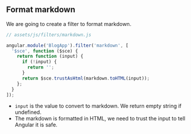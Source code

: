## Format markdown

We are going to create a filter to format markdown.

```js
// assets/js/filters/markdown.js

angular.module('BlogApp').filter('markdown', [
  '$sce', function ($sce) {
    return function (input) {
      if (!input) {
        return '';
      }
      return $sce.trustAsHtml(markdown.toHTML(input));
    };
  }
]);
```

* `input` is the value to convert to markdown.
  We return empty string if undefined.
* The markdown is formatted in HTML, we need to trust the input
  to tell Angular it is safe.
